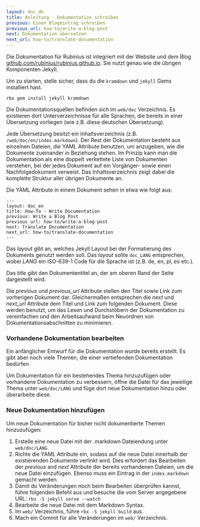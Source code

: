 ```yaml
---
layout: doc_de
title: Anleitung - Dokumentation schreiben
previous: Einen Blogeintrag schreiben
previous_url: how-to/write-a-blog-post
next: Dokumentation übersetzen
next_url: how-to/translate-documentation
---
```


Die Dokumentation für Rubinius ist integriert mit der Website und dem Blog
[github.com/rubinius/rubinius.github.io](https://github.com/rubinius/rubinius.github.io).
Sie nutzt genau wie die übrigen Komponenten Jekyll.

Um zu starten, stelle sicher, dass du die `kramdown` und `jekyll` Gems 
installiert hast.

    rbx gem install jekyll kramdown

Die Dokumentationsquellen befinden sich im `web/doc` Verzeichnis. Es existieren
dort Unterverzeichnisse für alle Sprachen, die bereits in einer Übersetzung 
vorliegen (wie z.B. diese deutschen Übersetzung).

Jede Übersetzung besitzt ein Inhaltsverzeichnis
(z.B. `/web/doc/en/index.markdown`). Der Rest der Dokumentation besteht aus 
einzelnen Dateien, die YAML Attribute benutzen, um anzugeben, wie die Dokumente
zueinander in Beziehung stehen. Im Prinzip kann man die Dokumentation als eine
doppelt verkettete Liste von Dokumenten verstehen, bei der jedes Dokument auf 
ein Vorgänger- sowie einen Nachfolgedokument verweist. Das Inhaltsverzeichnis 
zeigt dabei die komplette Struktur aller übrigen Dokumente an.

Die YAML Attribute in einem Dokument sehen in etwa wie folgt aus:

    ---
    layout: doc_en
    title: How-To - Write Documentation
    previous: Write a Blog Post
    previous_url: how-to/write-a-blog-post
    next: Translate Documentation
    next_url: how-to/translate-documentation
    ---

Das _layout_ gibt an, welches Jekyll Layout bei der Formatierung des Dokuments
genutzt werden soll. Das _layout_ sollte `doc_LANG` entsprechen, wobei _LANG_ 
ein ISO-639-1 Code für die Sprache ist (z.B. de, en, pl, es etc.).

Das _title_ gibt den Dokumententitel an, der am oberen Rand der Seite 
dargestellt wird.

Die _previous_ und _previous\_url_ Attribute stellen den Titel sowie Link zum 
vorherigen Dokument dar. Gleichermaßen entsprechen die _next_ und _next\_url_ 
Attribute dem Titel und Link zum folgenden Dokument. Diese werden benutzt, um 
das Lesen und Durchstöbern der Dokumentation zu vereinfachen und den 
Arbeitsaufwand beim Neuordnen von Dokumentationsabschnitten zu minimieren.

### Vorhandene Dokumentation bearbeiten

Ein anfänglicher Entwurf für die Dokumentation wurde bereits erstellt. Es gibt
aber noch viele Themen, die einer vertiefenden Dokumentation bedürfen.

Um Dokumentation für ein bestehendes Thema hinzuzufügen oder vorhandene 
Dokumentation zu verbessern, öffne die Datei für das jeweilige Thema unter 
`web/doc/LANG` und füge dort neue Dokumentation hinzu oder überarbeite diese.

### Neue Dokumentation hinzufügen

Um neue Dokumentation für bisher nicht dokumentierte Themen hinzuzufügen:

1. Erstelle eine neue Datei mit der .markdown Dateiendung unter `web/doc/LANG`.
1. Richte die YAML Attribute ein, sodass auf die neue Datei innerhalb der 
   existierenden Dokumente verlinkt wird. Dies erfordert das Bearbeiten der 
   _previous_ and _next_ Attribute der bereits vorhandenen Dateien, um die neue
   Datei einzufügen. Ebenso muss ein Eintrag in der `index.markdown` gemacht 
   werden.
1. Damit du Veränderungen noch beim Bearbeiten überprüfen kannst, führe 
   folgenden Befehl aus und besuche die vom Server angegebene URL:
   `rbx -S jekyll serve --watch`
1. Bearbeite die neue Datei mit dem Markdown Syntax.
1. Im `web/` Verzeichnis, führe `rbx -S jekyll build` aus.
1. Mach ein Commit für alle Veränderungen im `web/` Verzeichnis.
